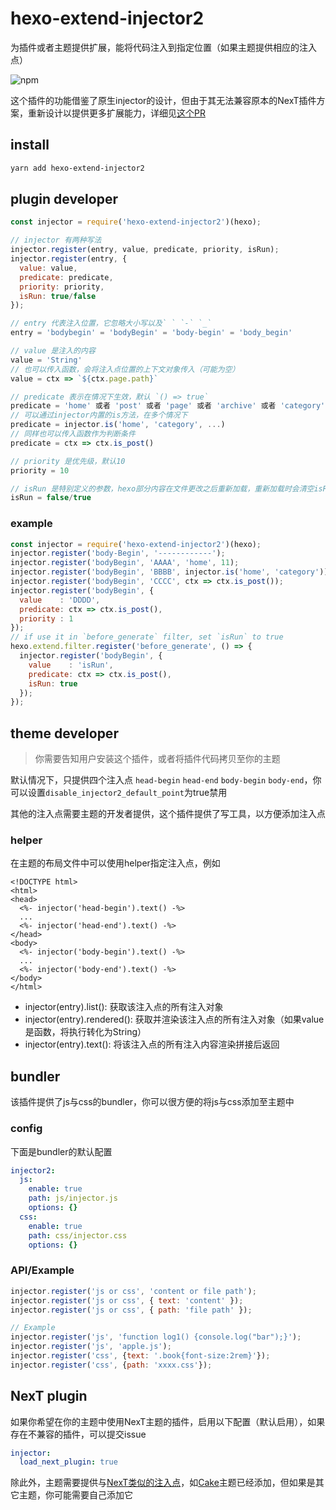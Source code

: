 # hexo-extend-injector2

为插件或者主题提供扩展，能将代码注入到指定位置（如果主题提供相应的注入点）

![npm](https://img.shields.io/npm/v/hexo-extend-injector2.svg)

这个插件的功能借鉴了原生injector的设计，但由于其无法兼容原本的NexT插件方案，重新设计以提供更多扩展能力，详细见[这个PR](https://github.com/jiangtj/hexo-theme-cake/pull/39)

## install

```bash
yarn add hexo-extend-injector2
```

## plugin developer

```js
const injector = require('hexo-extend-injector2')(hexo);

// injector 有两种写法
injector.register(entry, value, predicate, priority, isRun);
injector.register(entry, {
  value: value,
  predicate: predicate,
  priority: priority,
  isRun: true/false
});

// entry 代表注入位置，它忽略大小写以及` ` `-` `_`
entry = 'bodybegin' = 'bodyBegin' = 'body-begin' = 'body_begin'

// value 是注入的内容
value = 'String'
// 也可以传入函数，会将注入点位置的上下文对象传入（可能为空）
value = ctx => `${ctx.page.path}`

// predicate 表示在情况下生效，默认 `() => true`
predicate = 'home' 或者 'post' 或者 'page' 或者 'archive' 或者 'category' 或者 'tag'
// 可以通过injector内置的is方法，在多个情况下
predicate = injector.is('home', 'category', ...)
// 同样也可以传入函数作为判断条件
predicate = ctx => ctx.is_post()

// priority 是优先级，默认10
priority = 10

// isRun 是特别定义的参数，hexo部分内容在文件更改之后重新加载，重新加载时会清空isRun为true的内容，避免重复加载，默认 false
isRun = false/true
```

### example

```js
const injector = require('hexo-extend-injector2')(hexo);
injector.register('body-Begin', '------------');
injector.register('bodyBegin', 'AAAA', 'home', 11);
injector.register('bodyBegin', 'BBBB', injector.is('home', 'category'));
injector.register('bodyBegin', 'CCCC', ctx => ctx.is_post());
injector.register('bodyBegin', {
  value    : 'DDDD',
  predicate: ctx => ctx.is_post(),
  priority : 1
});
// if use it in `before_generate` filter, set `isRun` to true
hexo.extend.filter.register('before_generate', () => {
  injector.register('bodyBegin', {
    value    : 'isRun',
    predicate: ctx => ctx.is_post(),
    isRun: true
  });
});
```

## theme developer

> 你需要告知用户安装这个插件，或者将插件代码拷贝至你的主题

默认情况下，只提供四个注入点 `head-begin` `head-end` `body-begin` `body-end`，你可以设置`disable_injector2_default_point`为true禁用

其他的注入点需要主题的开发者提供，这个插件提供了写工具，以方便添加注入点

### helper

在主题的布局文件中可以使用helper指定注入点，例如

```ejs
<!DOCTYPE html>
<html>
<head>
  <%- injector('head-begin').text() -%>
  ...
  <%- injector('head-end').text() -%>
</head>
<body>
  <%- injector('body-begin').text() -%>
  ...
  <%- injector('body-end').text() -%>
</body>
</html>
```

- injector(entry).list(): 获取该注入点的所有注入对象
- injector(entry).rendered(): 获取并渲染该注入点的所有注入对象（如果value是函数，将执行转化为String）
- injector(entry).text(): 将该注入点的所有注入内容渲染拼接后返回

## bundler

该插件提供了js与css的bundler，你可以很方便的将js与css添加至主题中

### config

下面是bundler的默认配置

```yml
injector2:
  js:
    enable: true
    path: js/injector.js
    options: {}
  css:
    enable: true
    path: css/injector.css
    options: {}
```

### API/Example

```js
injector.register('js or css', 'content or file path');
injector.register('js or css', { text: 'content' });
injector.register('js or css', { path: 'file path' });

// Example
injector.register('js', 'function log1() {console.log("bar");}');
injector.register('js', 'apple.js');
injector.register('css', {text: '.book{font-size:2rem}'});
injector.register('css', {path: 'xxxx.css'});
```

## NexT plugin

如果你希望在你的主题中使用NexT主题的插件，启用以下配置（默认启用），如果存在不兼容的插件，可以提交issue

```yml
injector:
  load_next_plugin: true
```

除此外，主题需要提供与[NexT类似的注入点](lib/next-point.js)，如[Cake](https://github.com/jiangtj/hexo-theme-cake)主题已经添加，但如果是其它主题，你可能需要自己添加它

